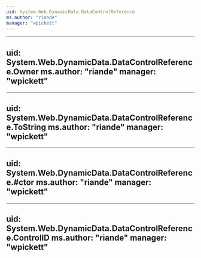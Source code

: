 ```yaml
---
uid: System.Web.DynamicData.DataControlReference
ms.author: "riande"
manager: "wpickett"
---
```


---
uid: System.Web.DynamicData.DataControlReference.Owner
ms.author: "riande"
manager: "wpickett"
---

---
uid: System.Web.DynamicData.DataControlReference.ToString
ms.author: "riande"
manager: "wpickett"
---

---
uid: System.Web.DynamicData.DataControlReference.#ctor
ms.author: "riande"
manager: "wpickett"
---

---
uid: System.Web.DynamicData.DataControlReference.ControlID
ms.author: "riande"
manager: "wpickett"
---
